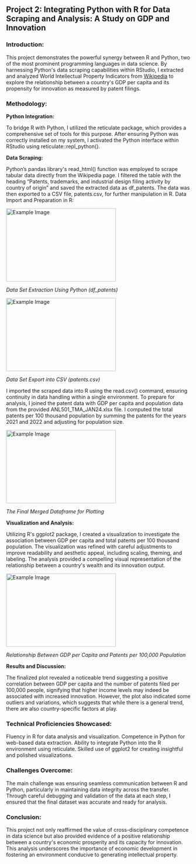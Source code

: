 ## Project 2: Integrating Python with R for Data Scraping and Analysis: A Study on GDP and Innovation


### Introduction:
This project demonstrates the powerful synergy between R and Python, two of the most prominent programming languages in data science. By harnessing Python's data scraping capabilities within RStudio, I extracted and analyzed World Intellectual Property Indicators from [Wikipedia](https://en.wikipedia.org/wiki/World_Intellectual_Property_Indicators) to explore the relationship between a country's GDP per capita and its propensity for innovation as measured by patent filings.


### Methodology:

**Python Integration:**

To bridge R with Python, I utilized the reticulate package, which provides a comprehensive set of tools for this purpose.
After ensuring Python was correctly installed on my system, I activated the Python interface within RStudio using reticulate::repl_python().

**Data Scraping:**

Python’s pandas library's read_html() function was employed to scrape tabular data directly from the Wikipedia page.
I filtered the table with the heading “Patents, trademarks, and industrial design filing activity by country of origin” and saved the extracted data as df_patents.
The data was then exported to a CSV file, patents.csv, for further manipulation in R.
Data Import and Preparation in R:

<img src=../img/Df_patents.jpg alt="Example Image" width="300" height="200">
<p><em>Data Set Extraction Using Python (df_patents)</em></p>

<img src=../img/CSV_patents.jpg alt="Example Image" width="300" height="200">
<p><em>Data Set Export into CSV (patents.csv)</em></p>

I imported the scraped data into R using the read.csv() command, ensuring continuity in data handling within a single environment.
To prepare for analysis, I joined the patent data with GDP per capita and population data from the provided ANL501_TMA_JAN24.xlsx file.
I computed the total patents per 100 thousand population by summing the patents for the years 2021 and 2022 and adjusting for population size.

<img src=../img/Question_E_Merged.jpg alt="Example Image" width="300" height="200">
<p><em>The Final Merged Dataframe for Plotting</em></p>


**Visualization and Analysis:**

Utilizing R's ggplot2 package, I created a visualization to investigate the association between GDP per capita and total patents per 100 thousand population.
The visualization was refined with careful adjustments to improve readability and aesthetic appeal, including scaling, theming, and labeling.
The analysis provided a compelling visual representation of the relationship between a country's wealth and its innovation output.

<img src=../img/Question_E.png alt="Example Image" width="300" height="200">
<p><em>Relationship Between GDP per Capita and Patents per 100,000 Population</em></p>

**Results and Discussion:**

The finalized plot revealed a noticeable trend suggesting a positive correlation between GDP per capita and the number of patents filed per 100,000 people, signifying that higher income levels may indeed be associated with increased innovation. However, the plot also indicated some outliers and variations, which suggests that while there is a general trend, there are also country-specific factors at play.


### Technical Proficiencies Showcased:
Fluency in R for data analysis and visualization.
Competence in Python for web-based data extraction.
Ability to integrate Python into the R environment using reticulate.
Skilled use of ggplot2 for creating insightful and polished visualizations.


### Challenges Overcome:
The main challenge was ensuring seamless communication between R and Python, particularly in maintaining data integrity across the transfer. Through careful debugging and validation of the data at each step, I ensured that the final dataset was accurate and ready for analysis.


### Conclusion:
This project not only reaffirmed the value of cross-disciplinary competence in data science but also provided evidence of a positive relationship between a country's economic prosperity and its capacity for innovation. This analysis underscores the importance of economic development in fostering an environment conducive to generating intellectual property.